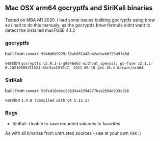 ## Mac OSX arm64 gocryptfs and SiriKali binaries

Tested on MBA M1 2020. I had some issues building gocryptfs using brew so i had to do this manualy, as the gocryptfs brew formula didnt want to detect the installed macFUSE 4.1.2

### gocryptfs

built from `commit 9046d6d9229c52ab081442d42abbeb0f2349f48d`

version `gocryptfs v2.0.1-2-g9046d6d without_openssl; go-fuse v2.1.1-0.20210508151621-62c5aa1919a7; 2021-06-10 go1.16.4 darwin/arm64`

### SiriKali
built from `commit 5bfcd18e6cc26539441f948770ab2564d233c916`

version `1.4.8 (compiled with Qt 5.15.2)`

### Bugs
- SiriKali: Unable to save mounted volumes to favorites

As with all binaries from untrusted sources - use at your own risk :)
